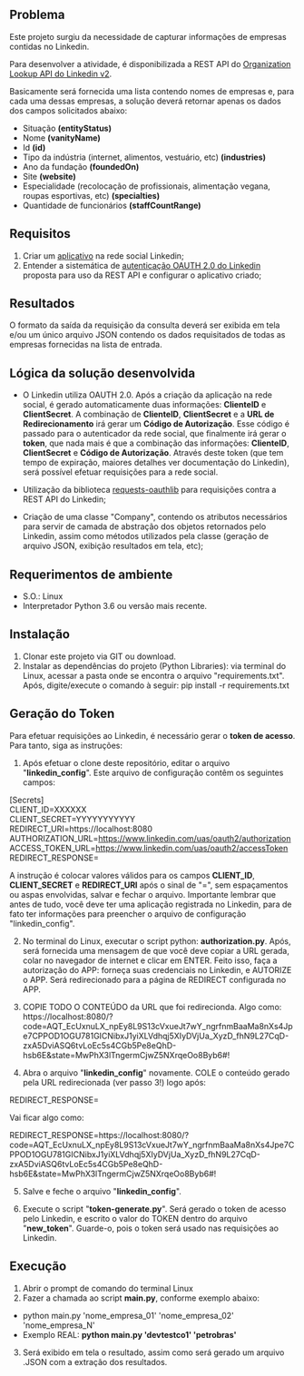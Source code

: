 ## Problema

Este projeto surgiu da necessidade de capturar informações de empresas contidas no Linkedin.

Para desenvolver a atividade, é disponibilizada a REST API do [Organization Lookup API do Linkedin v2](https://developer.linkedin.com/docs/guide/v2/organizations/organization-lookup-api).

Basicamente será fornecida uma lista contendo nomes de empresas e, para cada uma dessas empresas, a solução deverá retornar  apenas os dados dos campos solicitados abaixo:

- Situação **(entityStatus)**
- Nome **(vanityName)**
- Id **(id)**
- Tipo da indústria (internet, alimentos, vestuário, etc) **(industries)**
- Ano da fundação **(foundedOn)**
- Site **(website)**
- Especialidade (recolocação de profissionais, alimentação vegana, roupas esportivas, etc) **(specialties)**
- Quantidade de funcionários **(staffCountRange)**

## Requisitos

1. Criar um [aplicativo](https://www.linkedin.com/secure/developer) na rede social Linkedin;
2. Entender a sistemática de [autenticação OAUTH 2.0 do Linkedin](https://developer.linkedin.com/docs/oauth2) proposta para uso da REST API e configurar o aplicativo criado;

## Resultados

O formato da saída da requisição da consulta deverá ser exibida em tela e/ou um único arquivo JSON contendo os dados requisitados de todas as empresas fornecidas na lista de entrada.

## Lógica da solução desenvolvida

- O Linkedin utiliza OAUTH 2.0. Após a criação da aplicação na rede social, é gerado automaticamente duas informações: **ClienteID** e **ClientSecret**. A combinação de **ClienteID**, **ClientSecret** e a **URL de Redirecionamento** irá gerar um **Código de Autorização**. Esse código é passado para o autenticador da rede social, que finalmente irá gerar o **token**, que nada mais é que a combinação das informações: **ClienteID**, **ClientSecret** e **Código de Autorização**. Através deste token (que tem tempo de expiração, maiores detalhes ver documentação do Linkedin), será possível efetuar requisições para a rede social.

- Utilização da biblioteca [requests-oauthlib](https://github.com/requests/requests-oauthlib) para requisições contra a REST API do Linkedin;

- Criação de uma classe "Company", contendo os atributos necessários para servir de camada de abstração dos objetos retornados pelo Linkedin, assim como métodos utilizados pela classe (geração de arquivo JSON, exibição resultados em tela, etc);

## Requerimentos de ambiente

- S.O.: Linux
- Interpretador Python 3.6 ou versão mais recente.

## Instalação

1. Clonar este projeto via GIT ou download.
2. Instalar as dependências do projeto (Python Libraries): via terminal do Linux, acessar a pasta onde se encontra o arquivo "requirements.txt". Após, digite/execute o comando à seguir: pip install -r requirements.txt

## Geração do Token

Para efetuar requisições ao Linkedin, é necessário gerar o **token de acesso**. Para tanto, siga as instruções:

1. Após efetuar o clone deste repositório, editar o arquivo "**linkedin_config**". Este arquivo de configuração contêm os seguintes campos:

  [Secrets]<br />
  CLIENT_ID=XXXXXX<br />
  CLIENT_SECRET=YYYYYYYYYYY<br />
  REDIRECT_URI=https://localhost:8080<br />
  AUTHORIZATION_URL=https://www.linkedin.com/uas/oauth2/authorization<br />
  ACCESS_TOKEN_URL=https://www.linkedin.com/uas/oauth2/accessToken<br />
  REDIRECT_RESPONSE=<br />

A instrução é colocar valores válidos para os campos **CLIENT_ID**, **CLIENT_SECRET** e **REDIRECT_URI** após o sinal de "=", sem espaçamentos ou aspas envolvidas, salvar e fechar o arquivo. Importante lembrar que antes de tudo, você deve ter uma aplicação registrada no Linkedin, para de fato ter informações para preencher o arquivo de configuração "linkedin_config".

2. No terminal do Linux, executar o script python: **authorization.py**. Após, será fornecida uma mensagem de que você deve copiar a URL gerada, colar no navegador de internet e clicar em ENTER. Feito isso, faça a autorização do APP: forneça suas credenciais no Linkedin, e AUTORIZE o APP. Será redirecionado para a página de REDIRECT configurada no APP.

3. COPIE TODO O CONTEÚDO da URL que foi redirecionda. Algo como: https://localhost:8080/?code=AQT_EcUxnuLX_npEy8L9S13cVxueJt7wY_ngrfnmBaaMa8nXs4Jpe7CPPOD1OGU781GICNibxJ1yiXLVdhqj5XIyDVjUa_XyzD_fhN9L27CqD-zxA5DviASQ6tvLoEc5s4CGb5Pe8eQhD-hsb6E&state=MwPhX3lTngermCjwZ5NXrqeOo8Byb6#!

4. Abra o arquivo "**linkedin_config**" novamente. COLE o conteúdo gerado pela URL redirecionada (ver passo 3!) logo após:

REDIRECT_RESPONSE=

Vai ficar algo como: 

REDIRECT_RESPONSE=https://localhost:8080/?code=AQT_EcUxnuLX_npEy8L9S13cVxueJt7wY_ngrfnmBaaMa8nXs4Jpe7CPPOD1OGU781GICNibxJ1yiXLVdhqj5XIyDVjUa_XyzD_fhN9L27CqD-zxA5DviASQ6tvLoEc5s4CGb5Pe8eQhD-hsb6E&state=MwPhX3lTngermCjwZ5NXrqeOo8Byb6#!

5. Salve e feche o arquivo "**linkedin_config**".

6. Execute o script "**token-generate.py**". Será gerado o token de acesso pelo Linkedin, e escrito o valor do TOKEN dentro do arquivo "**new_token**". Guarde-o, pois o token será usado nas requisições ao Linkedin.

## Execução

1. Abrir o prompt de comando do terminal Linux
2. Fazer a chamada ao script **main.py**, conforme exemplo abaixo:
  - python main.py 'nome_empresa_01' 'nome_empresa_02' 'nome_empresa_N'
  - Exemplo REAL: **python main.py 'devtestco1' 'petrobras'**
3. Será exibido em tela o resultado, assim como será gerado um arquivo .JSON com a extração dos resultados.
